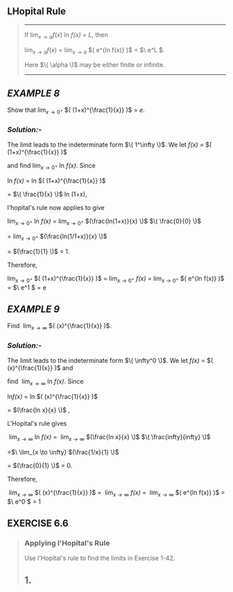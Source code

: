 ## LHopital Rule

>___
>
>If $\lim_{x \to a} f(x)$ ln *f(x) = L*, then
>
>  $\lim_{x \to a} f(x)$ = $\lim_{x \to a}$  $\( e^{ln f(x)} )\$ = $\ e^L \$.
>
>Here $\( \alpha \)$ may be either finite or infinite.
>
>___

## __*EXAMPLE 8*__

Show that $\lim_{x \to 0^+}$  $\( (1+x)^{\frac{1}{x}} )\$ = *e*.

### __*Solution:-*__   
The limit leads to the indeterminate form  $\( 1^\infty \)$. We let *f(x)* = $\( (1+x)^{\frac{1}{x}} )\$ 

and find $\lim_{x \to 0^+}$ ln *f(x)*. Since

ln *f(x)* = ln $\( (1+x)^{\frac{1}{x}} )\$

 = $\( \frac{1}{x} \)$ ln (1+x),
 

 l'hopital's rule now applies to give    
 
 $\lim_{x \to 0^+}$ ln *f(x)* =  $\lim_{x \to 0^+}$  $(\frac{ln(1+x)}{x} \)$         $\( \frac{0}{0} \)$

= $\lim_{x \to 0^+}$ $(\frac{ln(1/1+x)}{x} \)$

= $(\frac{1}{1} \)$  = 1.

Therefore,

$\lim_{x \to 0^+}$  $\( (1+x)^{\frac{1}{x}} )\$ = $\lim_{x \to 0^+}$ *f(x)* =  $\lim_{x \to 0^+}$ $\( e^{ln f(x)} )\$  = $\ e^1 \$
= e

## __*EXAMPLE 9*__

Find $\ \lim_{x \to \infty}$ $\( (x)^{\frac{1}{x}} )\$.

### __*Solution:-*__
The limit leads to the indeterminate form $\( \infty^0 \)$. We let *f(x)* = $\( (x)^{\frac{1}{x}} )\$ and

find  $\ \lim_{x \to \infty}$ ln *f(x)*. Since 

ln*f(x)* = ln $\( (x)^{\frac{1}{x}} )\$

=  $(\frac{ln x}{x} \)$ ,

L'Hopital's rule gives

$\ \lim_{x \to \infty}$ ln *f(x)* = $\ \lim_{x \to \infty}$ $(\frac{ln x}{x} \)$         $\( \frac{infty}{infty} \)$

=$\ \lim_{x \to \infty} $(\frac{1/x}{1} \)$

= $(\frac{0}{1} \)$ = 0.

Therefore,

$\ \lim_{x \to \infty}$ $\( (x)^{\frac{1}{x}} )\$ = $\ \lim_{x \to \infty}$ *f(x)* = $\ \lim_{x \to \infty}$ $\( e^{ln f(x)} )\$ =  $\ e^0 \$
= 1



## EXERCISE 6.6

> ### Applying l'Hopital's Rule
> Use l'Hopital's rule to find the limits in Exercise 1-42.
>
> ## 1.

